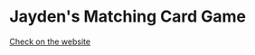 
 
 
 # Jayden's Matching Card Game
[Check on the website](https://songjayden.github.io/matchingCards/)

